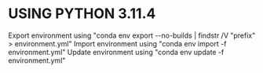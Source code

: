 # USING PYTHON 3.11.4 
Export environment using "conda env export --no-builds | findstr /V "prefix" > environment.yml"
Import environment using "conda env import -f environment.yml"
Update environment using "conda env update -f environment.yml"